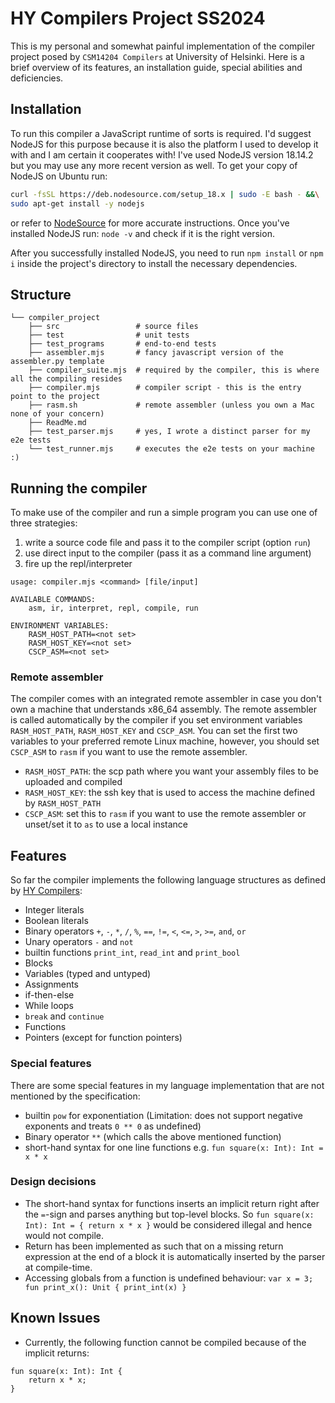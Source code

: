 # HY Compilers Project SS2024

This is my personal and somewhat painful implementation of the compiler project posed by `CSM14204 Compilers` at University of Helsinki. Here is a brief overview of its features, an installation guide, special abilities and deficiencies.

## Installation

To run this compiler a JavaScript runtime of sorts is required. I'd suggest NodeJS for this purpose because it is also the platform I used to develop it with and I am certain it cooperates with! I've used NodeJS version 18.14.2 but you may use any more recent version as well. To get your copy of NodeJS on Ubuntu run:

```sh
curl -fsSL https://deb.nodesource.com/setup_18.x | sudo -E bash - &&\
sudo apt-get install -y nodejs
```

or refer to [NodeSource](https://github.com/nodesource/distributions/blob/master/README.md) for more accurate instructions. Once you've installed NodeJS run: `node -v` and check if it is the right version.

After you successfully installed NodeJS, you need to run `npm install` or `npm i` inside the project's directory to install the necessary dependencies.

## Structure

```
└── compiler_project
    ├── src                 # source files
    ├── test                # unit tests
    ├── test_programs       # end-to-end tests
    ├── assembler.mjs       # fancy javascript version of the assembler.py template
    ├── compiler_suite.mjs  # required by the compiler, this is where all the compiling resides
    ├── compiler.mjs        # compiler script - this is the entry point to the project
    ├── rasm.sh             # remote assembler (unless you own a Mac none of your concern)
    ├── ReadMe.md
    ├── test_parser.mjs     # yes, I wrote a distinct parser for my e2e tests  
    └── test_runner.mjs     # executes the e2e tests on your machine :)
```

## Running the compiler

To make use of the compiler and run a simple program you can use one of three strategies:
1. write a source code file and pass it to the compiler script (option `run`)
2. use direct input to the compiler (pass it as a command line argument)
3. fire up the repl/interpreter

```
usage: compiler.mjs <command> [file/input]

AVAILABLE COMMANDS:
    asm, ir, interpret, repl, compile, run

ENVIRONMENT VARIABLES:
    RASM_HOST_PATH=<not set>
    RASM_HOST_KEY=<not set>
    CSCP_ASM=<not set>
```

### Remote assembler

The compiler comes with an integrated remote assembler in case you don't own a machine that understands x86_64 assembly. The remote assembler is called automatically by the compiler if you set environment variables `RASM_HOST_PATH`, `RASM_HOST_KEY` and `CSCP_ASM`. You can set the first two variables to your preferred remote Linux machine, however, you should set `CSCP_ASM` to `rasm` if you want to use the remote assembler.

- `RASM_HOST_PATH`: the scp path where you want your assembly files to be uploaded and compiled
- `RASM_HOST_KEY`: the ssh key that is used to access the machine defined by `RASM_HOST_PATH`
- `CSCP_ASM`: set this to `rasm` if you want to use the remote assembler or unset/set it to `as` to use a local instance

## Features

So far the compiler implements the following language structures as defined by [HY Compilers](https://hy-compilers.github.io/spring-2024/project/):

- Integer literals
- Boolean literals
- Binary operators `+`, `-`, `*`, `/`, `%`, `==`, `!=`, `<`, `<=`, `>`, `>=`, `and`, `or`
- Unary operators `-` and `not`
- builtin functions `print_int`, `read_int` and `print_bool`
- Blocks
- Variables (typed and untyped)
- Assignments
- if-then-else
- While loops
- `break` and `continue`
- Functions
- Pointers (except for function pointers)

### Special features

There are some special features in my language implementation that are not mentioned by the specification:

- builtin `pow` for exponentiation (Limitation: does not support negative exponents and treats `0 ** 0` as undefined)
- Binary operator `**` (which calls the above mentioned function)
- short-hand syntax for one line functions e.g. `fun square(x: Int): Int = x * x`

### Design decisions

- The short-hand syntax for functions inserts an implicit return right after the `=`-sign and parses anything but top-level blocks. So `fun square(x: Int): Int = { return x * x }` would be considered illegal and hence would not compile.
- Return has been implemented as such that on a missing return expression at the end of a block it is automatically inserted by the parser at compile-time.
- Accessing globals from a function is undefined behaviour: `var x = 3; fun print_x(): Unit { print_int(x) }`

## Known Issues

- Currently, the following function cannot be compiled because of the implicit returns:
```
fun square(x: Int): Int {
    return x * x;
}
```